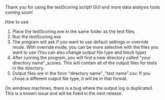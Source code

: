 Thank you for using the testScoring script! GUI and more data analysis tools coming soon!

How to use:
1. Place the testScoring.exe in the same folder as the test files.
2. Run the testScoring.exe
3. The program will ask if you want to use default settings or override mode. With override mode, you can be more selective with the files you want to use (You can also change output file type and block type)
4. After running the program, you will find a new directory called "your directory name"_scores. This will contain all of the output files for tests in the directory.
5. Output files are in the form "directory name"_"test name".csv. If you chose a different output file type, it will be in that format.

On windows machines, there is a bug where the output.log is duplicated. This is a known issue and will be fixed in the next release.